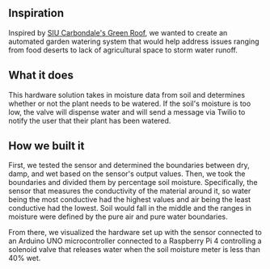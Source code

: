 ## Inspiration
Inspired by [SIU Carbondale's Green Roof](https://greenroof.siu.edu/siu-green-roof/), we wanted to create an automated garden watering system that would help address issues ranging from food deserts to lack of agricultural space to storm water runoff.

## What it does
This hardware solution takes in moisture data from soil and determines whether or not the plant needs to be watered. If the soil's moisture is too low, the valve will dispense water and will send a message via Twilio to notify the user that their plant has been watered.

## How we built it
First, we tested the sensor and determined the boundaries between dry, damp, and wet based on the sensor's output values. Then, we took the boundaries and divided them by percentage soil moisture. Specifically, the sensor that measures the conductivity of the material around it, so water being the most conductive had the highest values and air being the least conductive had the lowest. Soil would fall in the middle and the ranges in moisture were defined by the pure air and pure water boundaries.

From there, we visualized the hardware set up with the sensor connected to an Arduino UNO microcontroller connected to a Raspberry Pi 4 controlling a solenoid valve that releases water when the soil moisture meter is less than 40% wet.
